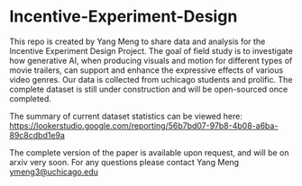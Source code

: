 # Incentive-Experiment-Design
This repo is created by Yang Meng to share data and analysis for the Incentive Experiment Design Project. The goal of field study is to investigate how generative AI, when producing visuals and motion for different types of movie trailers, can support and enhance the expressive effects of various video genres. Our data is collected from uchicago students and prolific. The complete dataset is still under construction and will be open-sourced once completed. 

The summary of current dataset statistics can be viewed here: https://lookerstudio.google.com/reporting/56b7bd07-97b8-4b08-a6ba-89c8cdbd1e9a

The complete version of the paper is available upon request, and will be on arxiv very soon. For any questions please contact Yang Meng ymeng3@uchicago.edu
